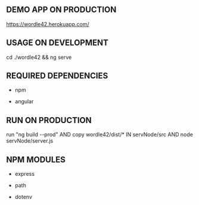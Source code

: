 ## DEMO APP ON PRODUCTION ##
https://wordle42.herokuapp.com/

## USAGE ON DEVELOPMENT ##

cd ./wordle42 && ng serve

## REQUIRED DEPENDENCIES ##

- npm

- angular

## RUN ON PRODUCTION ##

run "ng build --prod" AND copy wordle42/dist/* IN servNode/src AND node servNode/server.js

## NPM MODULES ##
- express

- path

- dotenv

